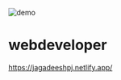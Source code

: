 ![demo](https://user-images.githubusercontent.com/87519174/129375137-736cdac5-417d-4244-933d-99234ab4419e.png)



# webdeveloper


https://jagadeeshpj.netlify.app/
